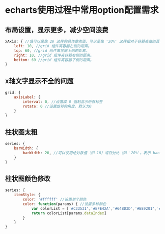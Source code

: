 # echarts使用过程中常用option配置需求
## 布局设置，显示更多，减少空间浪费
~~~ javascript
xAxis: { //值可以是像 20 这样的具体像素值，可以是像 '20%' 这样相对于容器高宽的百分比。
    left: 10, //grid 组件离容器左侧的距离。
    top: 60, //grid 组件离容器上侧的距离。
    right: 10, //grid 组件离容器右侧的距离。
    bottom: 60 //grid 组件离容器下侧的距离。
}
~~~
## x轴文字显示不全的问题
~~~ javascript
grid: {
    axisLabel: {
        interval: 0, //设置成 0 强制显示所有标签
        rotate: 0 //设置旋转的角度，默认为0
    }
}
~~~
## 柱状图太粗
~~~ javascript
series: {
    barWidth: {
        barWidth: 20, //可以使用绝对数值（如 10）或百分比（如 '20%'，表示 band width 的百分之多少）。默认自适应。
    }
}
~~~
## 柱状图颜色修改
~~~ javascript
series: {
    itemStyle: {
        color: '#ffffff' //设置单个颜色
        color: function(params) { //设置多种颜色
            var colorList = ['#C33531','#EFE42A','#64BD3D','#EE9201','#29AAE3', '#B74AE5','#0AAF9F','#E89589','#16A085','#4A235A','#C39BD3 ','#F9E79F','#BA4A00','#ECF0F1','#616A6B','#EAF2F8','#4A235A','#3498DB' ]; 
            return colorList[params.dataIndex]
        }
    }
}
~~~